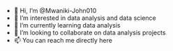 - 👋 Hi, I’m @Mwaniki-John010
- 👀 I’m interested in data analysis and data science
- 🌱 I’m currently learning data analysis
- 💞️ I’m looking to collaborate on data analysis projects
- 📫 You can reach me directly here

<!---
Mwaniki-John010/Mwaniki-John010 is a ✨ special ✨ repository because its `README.md` (this file) appears on your GitHub profile.
You can click the Preview link to take a look at your changes.
--->
